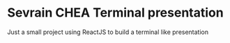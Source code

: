 # Sevrain CHEA Terminal presentation

Just a small project using ReactJS to build a terminal like presentation
